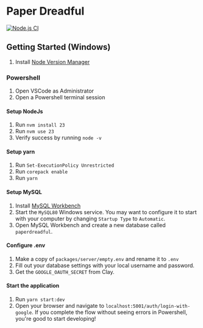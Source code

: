 # Paper Dreadful

[![Node.js CI](https://github.com/clayplumridge/paper-dreadful/actions/workflows/ci.yaml/badge.svg)](https://github.com/clayplumridge/paper-dreadful/actions/workflows/ci.yaml)

## Getting Started (Windows)

1. Install [Node Version Manager](https://github.com/nvm-sh/nvm?tab=readme-ov-file#install--update-script)

### Powershell

1. Open VSCode as Administrator
2. Open a Powershell terminal session

#### Setup NodeJs

1. Run `nvm install 23`
2. Run `nvm use 23`
3. Verify success by running `node -v`

#### Setup yarn

1. Run `Set-ExecutionPolicy Unrestricted`
2. Run `corepack enable`
3. Run `yarn`

#### Setup MySQL

1. Install [MySQL Workbench](https://dev.mysql.com/doc/workbench/en/wb-installing-windows.html)
2. Start the `MySQL80` Windows service. You may want to configure it to start with your computer by changing `Startup Type` to `Automatic`.
3. Open MySQL Workbench and create a new database called `paperdreadful`.

#### Configure .env

1. Make a copy of `packages/server/empty.env` and rename it to `.env`
2. Fill out your database settings with your local username and password.
3. Get the `GOOGLE_OAUTH_SECRET` from Clay.

#### Start the application

1. Run `yarn start:dev`
2. Open your browser and navigate to `localhost:5001/auth/login-with-google`. If you complete the flow without seeing errors in Powershell, you're good to start developing!
